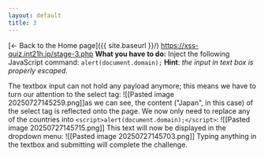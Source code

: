 ```yaml
---
layout: default
title: 3
---
```

[← Back to the Home page]({{ site.baseurl }}/)
https://xss-quiz.int21h.jp/stage-3.php
**What you have to do:** 
Inject the following JavaScript command: `alert(document.domain);`
**Hint**: *the input in text box is properly escaped.*

The textbox input can not hold any payload anymore; this means we have to turn our attention to the select tag:
![[Pasted image 20250727145259.png]]as we can see, the content ("Japan", in this case) of the select tag is reflected onto the page. We now only need to replace any of the countries into `<script>alert(document.domain);</script>`:
![[Pasted image 20250727145715.png]]
This text will now be displayed in the dropdown menu:
![[Pasted image 20250727145703.png]]
Typing anything in the textbox and submitting will complete the challenge.
